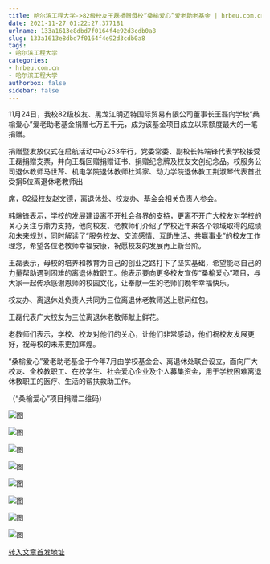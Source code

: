 ```yaml
---
title: 哈尔滨工程大学->82级校友王磊捐赠母校“桑榆爱心”爱老助老基金 | hrbeu.com.cn
date: 2021-11-27 01:22:27.377181
urlname: 133a1613e8dbd7f0164f4e92d3cdb0a8
slug: 133a1613e8dbd7f0164f4e92d3cdb0a8
tags: 
- 哈尔滨工程大学
categories:
- hrbeu.com.cn
- 哈尔滨工程大学
authorbox: false
sidebar: false
---
```

11月24日，我校82级校友、黑龙江明迈特国际贸易有限公司董事长王磊向学校“桑榆爱心”爱老助老基金捐赠七万五千元，成为该基金项目成立以来额度最大的一笔捐赠。

捐赠暨发放仪式在启航活动中心253举行，党委常委、副校长韩端锋代表学校接受王磊捐赠支票，并向王磊回赠捐赠证书、捐赠纪念牌及校友文创纪念品。校服务公司退休教师马世芹、机电学院退休教师杜鸿家、动力学院退休教工荆淑琴代表首批受捐5位离退休老教师出
<!--more-->
席，82级校友赵文德，离退休处、校友办、基金会相关负责人参会。

韩端锋表示，学校的发展建设离不开社会各界的支持，更离不开广大校友对学校的关心关注与鼎力支持，他向校友、老教师们介绍了学校近年来各个领域取得的成绩和未来规划，同时解读了“服务校友、交流感情、互助生活、共赢事业”的校友工作理念，希望各位老教师幸福安康，祝愿校友的发展再上新台阶。

王磊表示，母校的培养和教育为自己的创业之路打下了坚实基础，希望能尽自己的力量帮助遇到困难的离退休教职工。他表示要向更多校友宣传“桑榆爱心”项目，与大家一起传承感谢恩师的校园文化，让奉献一生的老师们晚年幸福快乐。

校友办、离退休处负责人共同为三位离退休老教师送上慰问红包。

王磊代表广大校友为三位离退休老教师献上鲜花。

老教师们表示，学校、校友对他们的关心，让他们非常感动，他们祝校友发展更好，祝母校的未来更加辉煌。

“桑榆爱心”爱老助老基金于今年7月由学校基金会、离退休处联合设立，面向广大校友、全校教职工、在校学生、社会爱心企业及个人募集资金，用于学校困难离退休教职工的医疗、生活的帮扶救助工作。

（“桑榆爱心”项目捐赠二维码）

![图](http://gongxue.cn/__local/E/07/35/6BFF39C7F20ED7CFB7EA3A6A7A2_4640EF58_4A4C.jpg)

![图](http://gongxue.cn/__local/D/77/3D/5C837D58CD35C147417BE09A9A9_9D081F7C_1EE16.png)

![图](http://gongxue.cn/__local/9/D9/59/55B9D8B3782BD5C723ADE99903F_30C900AA_1D30E.jpg)

![图](http://gongxue.cn/__local/D/B6/E1/5A69B44EB2D13D4C2E0ACC24EDB_66E4A190_1AE1F.png)

![图](http://gongxue.cn/__local/C/0F/E9/33FBB42F2C2E04A6B3D2905CF02_AF8BA24D_225FB.png)

![图](http://gongxue.cn/__local/F/36/8B/19352ECF692D6C9C8FDCA7ED526_17200989_12264.png)

![图](http://gongxue.cn/__local/9/5C/03/BE2568881B21FBE7CB50A9A88F4_2F8B0203_1B8C6.png)

![图](http://gongxue.cn/__local/7/FA/94/5D492C3BF168EA996341C3B9871_436198DA_17E5A.png)

[转入文章首发地址](http://gongxue.cn/info/1141/68950.htm)